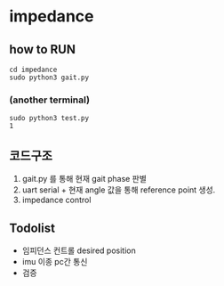 # impedance

## how to RUN
    cd impedance
    sudo python3 gait.py
    

### (another terminal)
    sudo python3 test.py
    1

## 코드구조
1. gait.py 를 통해 현재 gait phase 판별
2. uart serial + 현재 angle 값을 통해 reference point 생성. 
3. impedance control


## Todolist

- 임피던스 컨트롤 desired position
- imu 이종 pc간 통신
- 검증

